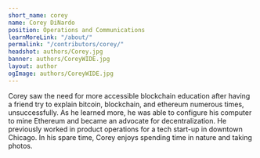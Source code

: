 ```yaml
---
short_name: corey
name: Corey DiNardo
position: Operations and Communications
learnMoreLink: "/about/"
permalink: "/contributors/corey/"
headshot: authors/Corey.jpg
banner: authors/CoreyWIDE.jpg
layout: author
ogImage: authors/CoreyWIDE.jpg
---
```

Corey saw the need for more accessible blockchain education after having a friend try to explain bitcoin, blockchain, and ethereum numerous times, unsuccessfully. As he learned more, he was able to configure his computer to mine Ethereum and became an advocate for decentralization. He previously worked in product operations for a tech start-up in downtown Chicago. In his spare time, Corey enjoys spending time in nature and taking photos.

